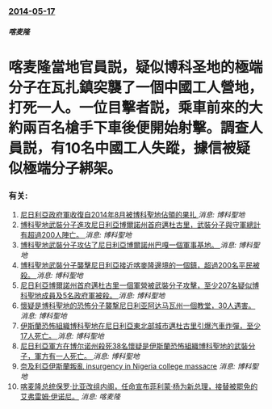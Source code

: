 ### [2014-05-17](/news/2014/05/17/index.md)

##### 喀麦隆
# 喀麦隆當地官員説，疑似博科圣地的極端分子在瓦扎鎮突襲了一個中國工人營地，打死一人。一位目擊者説，乘車前來的大約兩百名槍手下車後便開始射擊。調查人員説，有10名中國工人失蹤，據信被疑似極端分子綁架。




### 有关:

1. [尼日利亞政府軍收復自2014年8月被博科聖地佔領的果扎 ](/zh/news/2015/03/27/尼日利亞政府軍收復自2014年8月被博科聖地佔領的果扎.md) _消息: 博科聖地_
2. [ 博科聖地武裝分子進攻尼日利亞博爾諾州首府邁杜古里，武裝分子與守軍總計有超過200人陣亡。 ](/zh/news/2015/01/25/博科聖地武裝分子進攻尼日利亞博爾諾州首府邁杜古里-武裝分子與守軍總計有超過200人陣亡.md) _消息: 博科聖地_
3. [ 博科聖地武裝分子攻佔了尼日利亞博爾諾州巴嘎一個軍事基地。 ](/zh/news/2015/01/3/博科聖地武裝分子攻佔了尼日利亞博爾諾州巴嘎一個軍事基地.md) _消息: 博科聖地_
4. [ 博科聖地武裝分子襲擊尼日利亞接近喀麥隆邊境的一個鎮，超過200名平民被殺。 ](/zh/news/2014/05/5/博科聖地武裝分子襲擊尼日利亞接近喀麥隆邊境的一個鎮-超過200名平民被殺.md) _消息: 博科聖地_
5. [ 尼日利亞博爾諾州首府邁杜古里一個軍營被武裝分子攻擊，至少207名疑似博科聖地成員及5名政府軍被殺。 ](/zh/news/2014/03/14/尼日利亞博爾諾州首府邁杜古里一個軍營被武裝分子攻擊-至少207名疑似博科聖地成員及5名政府軍被殺.md) _消息: 博科聖地_
6. [懷疑是博科聖地的恐怖分子襲撃尼日利亚阿达马瓦州一個教堂，30人遇害。 ](/zh/news/2014/01/26/懷疑是博科聖地的恐怖分子襲撃尼日利亚阿达马瓦州一個教堂-30人遇害.md) _消息: 博科聖地_
7. [伊斯蘭恐怖組織博科聖地在尼日利亞東北部城市邁杜古里引爆汽車炸彈，至少17人死亡。 ](/zh/news/2014/01/14/伊斯蘭恐怖組織博科聖地在尼日利亞東北部城市邁杜古里引爆汽車炸彈-至少17人死亡.md) _消息: 博科聖地_
8. [尼日利亞軍方在博尔诺州殺死38名懷疑是伊斯蘭恐怖組織博科聖地的武裝分子，軍方有一人死亡。 ](/zh/news/2014/01/9/尼日利亞軍方在博尔诺州殺死38名懷疑是伊斯蘭恐怖組織博科聖地的武裝分子-軍方有一人死亡.md) _消息: 博科聖地_
9. [ 奈及利亞伊斯蘭叛亂 insurgency in Nigeria college massacre](/zh/news/2013/09/29/奈及利亞伊斯蘭叛亂-insurgency-in-Nigeria-college-massacre.md) _消息: 博科聖地_
10. [ 喀麦隆总统保罗·比亚改组内阁，任命宣布菲利蒙·杨为新总理，接替被罷免的艾弗雷姆·伊诺尼。](/zh/news/2009/06/30/喀麦隆总统保罗-比亚改组内阁-任命宣布菲利蒙-杨为新总理-接替被罷免的艾弗雷姆-伊诺尼.md) _消息: 喀麦隆_
